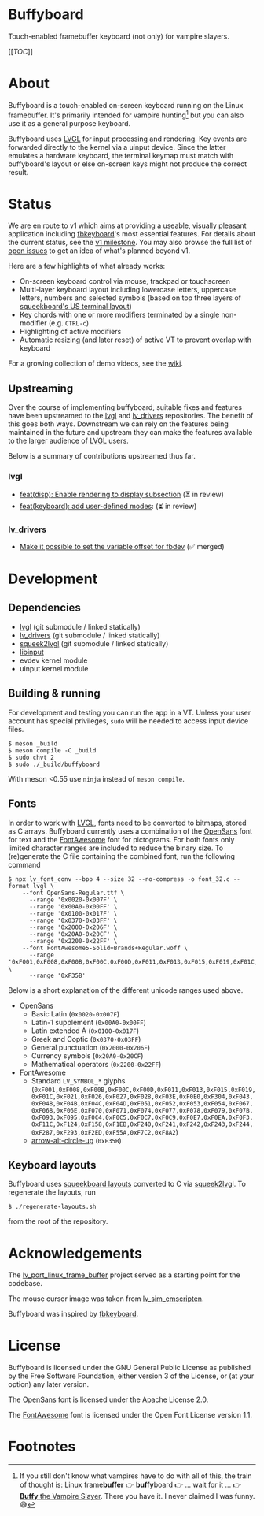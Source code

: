 Buffyboard
==========

Touch-enabled framebuffer keyboard (not only) for vampire slayers.

[[_TOC_]]

# About

Buffyboard is a touch-enabled on-screen keyboard running on the Linux framebuffer. It's primarily intended for vampire hunting[^1] but you can also use it as a general purpose keyboard.

Buffyboard uses [LVGL] for input processing and rendering. Key events are forwarded directly to the kernel via a uinput device. Since the latter emulates a hardware keyboard, the terminal keymap must match with buffyboard's layout or else on-screen keys might not produce the correct result.

# Status

We are en route to v1 which aims at providing a useable, visually pleasant application including [fbkeyboard]'s most essential features. For details about the current status, see the [v1 milestone]. You may also browse the full list of [open issues] to get an idea of what's planned beyond v1.

Here are a few highlights of what already works:

- On-screen keyboard control via mouse, trackpad or touchscreen
- Multi-layer keyboard layout including lowercase letters, uppercase letters, numbers and selected symbols (based on top three layers of [squeekboard's US terminal layout])
- Key chords with one or more modifiers terminated by a single non-modifier (e.g. `CTRL-c`)
- Highlighting of active modifiers
- Automatic resizing (and later reset) of active VT to prevent overlap with keyboard

For a growing collection of demo videos, see the [wiki].

## Upstreaming

Over the course of implementing buffyboard, suitable fixes and features have been upstreamed to the [lvgl] and [lv_drivers] repositories. The benefit of this goes both ways. Downstream we can rely on the features being maintained in the future and upstream they can make the features available to the larger audience of [LVGL] users.

Below is a summary of contributions upstreamed thus far.

### lvgl

- [feat(disp): Enable rendering to display subsection] (⏳ in review)
- [feat(keyboard): add user-defined modes]: (⏳ in review)

### lv_drivers

- [Make it possible to set the variable offset for fbdev] (✅ merged)

# Development

## Dependencies

- [lvgl] (git submodule / linked statically)
- [lv_drivers] (git submodule / linked statically)
- [squeek2lvgl] (git submodule / linked statically)
- [libinput]
- evdev kernel module
- uinput kernel module

## Building & running

For development and testing you can run the app in a VT. Unless your user account has special privileges, `sudo` will be needed to access input device files.

```
$ meson _build
$ meson compile -C _build
$ sudo chvt 2
$ sudo ./_build/buffyboard
```

With meson <0.55 use `ninja` instead of `meson compile`.

## Fonts

In order to work with [LVGL], fonts need to be converted to bitmaps, stored as C arrays. Buffyboard currently uses a combination of the [OpenSans] font for text and the [FontAwesome] font for pictograms. For both fonts only limited character ranges are included to reduce the binary size. To (re)generate the C file containing the combined font, run the following command

```
$ npx lv_font_conv --bpp 4 --size 32 --no-compress -o font_32.c --format lvgl \
    --font OpenSans-Regular.ttf \
      --range '0x0020-0x007F' \
      --range '0x00A0-0x00FF' \
      --range '0x0100-0x017F' \
      --range '0x0370-0x03FF' \
      --range '0x2000-0x206F' \
      --range '0x20A0-0x20CF' \
      --range '0x2200-0x22FF' \
    --font FontAwesome5-Solid+Brands+Regular.woff \
      --range '0xF001,0xF008,0xF00B,0xF00C,0xF00D,0xF011,0xF013,0xF015,0xF019,0xF01C,0xF021,0xF026,0xF027,0xF028,0xF03E,0xF0E0,0xF304,0xF043,0xF048,0xF04B,0xF04C,0xF04D,0xF051,0xF052,0xF053,0xF054,0xF067,0xF068,0xF06E,0xF070,0xF071,0xF074,0xF077,0xF078,0xF079,0xF07B,0xF093,0xF095,0xF0C4,0xF0C5,0xF0C7,0xF0C9,0xF0E7,0xF0EA,0xF0F3,0xF11C,0xF124,0xF158,0xF1EB,0xF240,0xF241,0xF242,0xF243,0xF244,0xF287,0xF293,0xF2ED,0xF55A,0xF7C2,0xF8A2' \
      --range '0xF35B'
```

Below is a short explanation of the different unicode ranges used above.

- [OpenSans]
  - Basic Latin (`0x0020-0x007F`)
  - Latin-1 supplement (`0x00A0-0x00FF`)
  - Latin extended A (`0x0100-0x017F`)
  - Greek and Coptic (`0x0370-0x03FF`)
  - General punctuation (`0x2000-0x206F`)
  - Currency symbols (`0x20A0-0x20CF`)
  - Mathematical operators (`0x2200-0x22FF`)
- [FontAwesome]
  - Standard `LV_SYMBOL_*` glyphs (`0xF001,0xF008,0xF00B,0xF00C,0xF00D,0xF011,0xF013,0xF015,0xF019,0xF01C,0xF021,0xF026,0xF027,0xF028,0xF03E,0xF0E0,0xF304,0xF043,0xF048,0xF04B,0xF04C,0xF04D,0xF051,0xF052,0xF053,0xF054,0xF067,0xF068,0xF06E,0xF070,0xF071,0xF074,0xF077,0xF078,0xF079,0xF07B,0xF093,0xF095,0xF0C4,0xF0C5,0xF0C7,0xF0C9,0xF0E7,0xF0EA,0xF0F3,0xF11C,0xF124,0xF158,0xF1EB,0xF240,0xF241,0xF242,0xF243,0xF244,0xF287,0xF293,0xF2ED,0xF55A,0xF7C2,0xF8A2`)
  - [arrow-alt-circle-up] (`0xF35B`)

## Keyboard layouts

Buffyboard uses [squeekboard layouts] converted to C via [squeek2lvgl]. To regenerate the layouts, run

```
$ ./regenerate-layouts.sh
```

from the root of the repository.

# Acknowledgements

The [lv_port_linux_frame_buffer] project served as a starting point for the codebase.

The mouse cursor image was taken from [lv_sim_emscripten].

Buffyboard was inspired by [fbkeyboard].

# License

Buffyboard is licensed under the GNU General Public License as published by the Free Software Foundation, either version 3 of the License, or (at your option) any later version.

The [OpenSans] font is licensed under the Apache License 2.0.

The [FontAwesome] font is licensed under the Open Font License version 1.1.

# Footnotes

[^1]: If you still don't know what vampires have to do with all of this, the train of thought is: Linux frame**buffer** 👉 **buffy**board 👉 ... wait for it ... 👉 [**Buffy** the Vampire Slayer]. There you have it. I never claimed I was funny. 😅

[**Buffy** the Vampire Slayer]: https://en.wikipedia.org/wiki/Buffy_the_Vampire_Slayer
[FontAwesome]: https://fontawesome.com/
[LVGL]: https://lvgl.io
[Make it possible to set the variable offset for fbdev]: https://github.com/lvgl/lv_drivers/pull/164
[OpenSans]: https://fonts.google.com/specimen/Open+Sans
[arrow-alt-circle-up]: https://fontawesome.com/v5.15/icons/arrow-alt-circle-up?style=solid
[fbkeyboard]: https://github.com/bakonyiferenc/fbkeyboard
[feat(disp): Enable rendering to display subsection]: https://github.com/lvgl/lvgl/pull/2583
[feat(keyboard): add user-defined modes]: https://github.com/lvgl/lvgl/pull/2651
[libinput]: https://gitlab.freedesktop.org/libinput/libinput
[lv_drivers]: https://github.com/lvgl/lv_drivers
[lv_port_linux_frame_buffer]: https://github.com/lvgl/lv_port_linux_frame_buffer
[lv_sim_emscripten]: https://github.com/lvgl/lv_sim_emscripten/blob/master/mouse_cursor_icon.c
[lvgl/lv_drivers#151]: https://github.com/lvgl/lv_drivers/issues/151
[lvgl/lv_drivers#165]: https://github.com/lvgl/lv_drivers/pull/165
[lvgl/lv_drivers#166]: https://github.com/lvgl/lv_drivers/pull/166
[lvgl]: https://github.com/lvgl/lvgl
[open issues]: https://gitlab.com/cherrypicker/buffyboard/-/issues
[squeek2lvgl]: https://gitlab.com/cherrypicker/squeek2lvgl]
[squeekboard layouts]: https://gitlab.gnome.org/World/Phosh/squeekboard/-/blob/master/data/keyboards
[squeekboard's US terminal layout]: https://gitlab.gnome.org/World/Phosh/squeekboard/-/blob/master/data/keyboards/terminal/us.yaml
[squeekboard]: https://gitlab.gnome.org/World/Phosh/squeekboard/-/tree/master
[v1 milestone]: https://gitlab.com/cherrypicker/buffyboard/-/milestones/1
[wiki]: https://gitlab.com/cherrypicker/buffyboard/-/wikis/home
